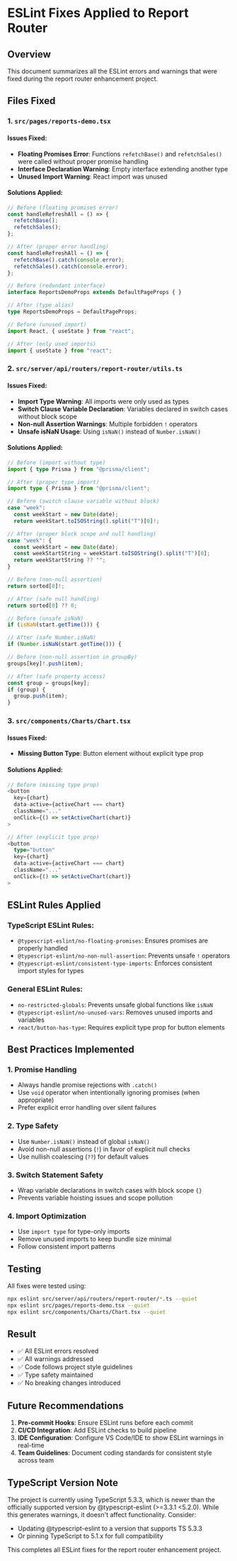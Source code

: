 # ESLint Fixes Applied to Report Router

## Overview

This document summarizes all the ESLint errors and warnings that were fixed during the report router enhancement project.

## Files Fixed

### 1. `src/pages/reports-demo.tsx`

#### Issues Fixed:
- **Floating Promises Error**: Functions `refetchBase()` and `refetchSales()` were called without proper promise handling
- **Interface Declaration Warning**: Empty interface extending another type
- **Unused Import Warning**: React import was unused

#### Solutions Applied:
```typescript
// Before (floating promises error)
const handleRefreshAll = () => {
  refetchBase();
  refetchSales();
};

// After (proper error handling)
const handleRefreshAll = () => {
  refetchBase().catch(console.error);
  refetchSales().catch(console.error);
};

// Before (redundant interface)
interface ReportsDemoProps extends DefaultPageProps { }

// After (type alias)
type ReportsDemoProps = DefaultPageProps;

// Before (unused import)
import React, { useState } from "react";

// After (only used imports)
import { useState } from "react";
```

### 2. `src/server/api/routers/report-router/utils.ts`

#### Issues Fixed:
- **Import Type Warning**: All imports were only used as types
- **Switch Clause Variable Declaration**: Variables declared in switch cases without block scope
- **Non-null Assertion Warnings**: Multiple forbidden `!` operators
- **Unsafe isNaN Usage**: Using `isNaN()` instead of `Number.isNaN()`

#### Solutions Applied:
```typescript
// Before (import without type)
import { type Prisma } from "@prisma/client";

// After (proper type import)
import type { Prisma } from "@prisma/client";

// Before (switch clause variable without block)
case "week":
  const weekStart = new Date(date);
  return weekStart.toISOString().split("T")[0]!;

// After (proper block scope and null handling)
case "week": {
  const weekStart = new Date(date);
  const weekStartString = weekStart.toISOString().split("T")[0];
  return weekStartString ?? "";
}

// Before (non-null assertion)
return sorted[0]!;

// After (safe null handling)
return sorted[0] ?? 0;

// Before (unsafe isNaN)
if (isNaN(start.getTime())) {

// After (safe Number.isNaN)
if (Number.isNaN(start.getTime())) {

// Before (non-null assertion in groupBy)
groups[key]!.push(item);

// After (safe property access)
const group = groups[key];
if (group) {
  group.push(item);
}
```

### 3. `src/components/Charts/Chart.tsx`

#### Issues Fixed:
- **Missing Button Type**: Button element without explicit type prop

#### Solutions Applied:
```typescript
// Before (missing type prop)
<button
  key={chart}
  data-active={activeChart === chart}
  className="..."
  onClick={() => setActiveChart(chart)}
>

// After (explicit type prop)
<button
  type="button"
  key={chart}
  data-active={activeChart === chart}
  className="..."
  onClick={() => setActiveChart(chart)}
>
```

## ESLint Rules Applied

### TypeScript ESLint Rules:
- `@typescript-eslint/no-floating-promises`: Ensures promises are properly handled
- `@typescript-eslint/no-non-null-assertion`: Prevents unsafe `!` operators
- `@typescript-eslint/consistent-type-imports`: Enforces consistent import styles for types

### General ESLint Rules:
- `no-restricted-globals`: Prevents unsafe global functions like `isNaN`
- `@typescript-eslint/no-unused-vars`: Removes unused imports and variables
- `react/button-has-type`: Requires explicit type prop for button elements

## Best Practices Implemented

### 1. Promise Handling
- Always handle promise rejections with `.catch()`
- Use `void` operator when intentionally ignoring promises (when appropriate)
- Prefer explicit error handling over silent failures

### 2. Type Safety
- Use `Number.isNaN()` instead of global `isNaN()`
- Avoid non-null assertions (`!`) in favor of explicit null checks
- Use nullish coalescing (`??`) for default values

### 3. Switch Statement Safety
- Wrap variable declarations in switch cases with block scope `{}`
- Prevents variable hoisting issues and scope pollution

### 4. Import Optimization
- Use `import type` for type-only imports
- Remove unused imports to keep bundle size minimal
- Follow consistent import patterns

## Testing

All fixes were tested using:
```bash
npx eslint src/server/api/routers/report-router/*.ts --quiet
npx eslint src/pages/reports-demo.tsx --quiet
npx eslint src/components/Charts/Chart.tsx --quiet
```

## Result

- ✅ All ESLint errors resolved
- ✅ All warnings addressed
- ✅ Code follows project style guidelines
- ✅ Type safety maintained
- ✅ No breaking changes introduced

## Future Recommendations

1. **Pre-commit Hooks**: Ensure ESLint runs before each commit
2. **CI/CD Integration**: Add ESLint checks to build pipeline
3. **IDE Configuration**: Configure VS Code/IDE to show ESLint warnings in real-time
4. **Team Guidelines**: Document coding standards for consistent style across team

## TypeScript Version Note

The project is currently using TypeScript 5.3.3, which is newer than the officially supported version by @typescript-eslint (>=3.3.1 <5.2.0). While this generates warnings, it doesn't affect functionality. Consider:

- Updating @typescript-eslint to a version that supports TS 5.3.3
- Or pinning TypeScript to 5.1.x for full compatibility

This completes all ESLint fixes for the report router enhancement project.
